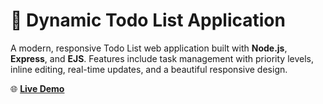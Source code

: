 # 📝 Dynamic Todo List Application

A modern, responsive Todo List web application built with **Node.js**, **Express**, and **EJS**. Features include task management with priority levels, inline editing, real-time updates, and a beautiful responsive design.

🌐 **[Live Demo](https://ejs-todo-list-cum3.vercel.app/)**



